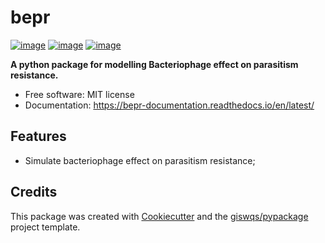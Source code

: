 # bepr


[![image](https://img.shields.io/pypi/v/bepr.svg)](https://pypi.python.org/pypi/bepr)
[![image](https://img.shields.io/conda/vn/conda-forge/bepr.svg)](https://anaconda.org/conda-forge/bepr)
[![image](https://img.shields.io/badge/License-MIT-yellow.svg)](https://opensource.org/licenses/MIT)


**A python package for modelling Bacteriophage effect on parasitism resistance.**


-   Free software: MIT license
-   Documentation: https://bepr-documentation.readthedocs.io/en/latest/
    

## Features

-   Simulate bacteriophage effect on parasitism resistance;

## Credits

This package was created with [Cookiecutter](https://github.com/cookiecutter/cookiecutter) and the [giswqs/pypackage](https://github.com/giswqs/pypackage) project template.
